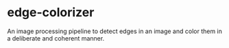 # edge-colorizer
An image processing pipeline to detect edges in an image and color them in a deliberate and coherent manner.
